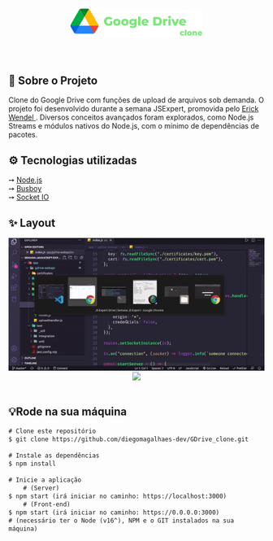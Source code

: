 <h1 align="center">
    <img  style="max-width:260px" alt="Google Drive Clone" src="./resources/logoGDrive.png" />
    <br>
 
</h1>

</div><br>
<h2 id="sobre">🔎 Sobre o Projeto</h2>
Clone do Google Drive com funções de upload de arquivos sob demanda. O projeto foi desenvolvido durante a semana JSExpert, promovida pelo <a href="https://www.linkedin.com/in/erickwendel/">Erick Wendel </a>. Diversos conceitos avançados foram explorados, como Node.js Streams e módulos nativos do Node.js, com o mínimo de dependências de pacotes.  

<br>
<h2 id="tecnologias">⚙️ Tecnologias utilizadas</h2>
➙ <a href="https://nodejs.org/en/">Node.js</a> <br>
➙ <a href="https://github.com/mscdex/busboy#readme">Busboy</a><br>
➙ <a href="https://socket.io/">Socket IO </a> <br>

<h2 id="layout">✨ Layout</h2>
<div align="center">
<img src="./resources/previewGDrive.gif">
<br/>
<img src="./src/Images/layout2.gif">
</div>
<br>

<h2>💡Rode na sua máquina</h2>

```
# Clone este repositório
$ git clone https://github.com/diegomagalhaes-dev/GDrive_clone.git

# Instale as dependências
$ npm install

# Inicie a aplicação 
    # (Server)
$ npm start (irá iniciar no caminho: https://localhost:3000)
    # (Front-end)
$ npm start (irá iniciar no caminho: https://0.0.0.0:3000)
# (necessário ter o Node (v16^), NPM e o GIT instalados na sua máquina)
```
